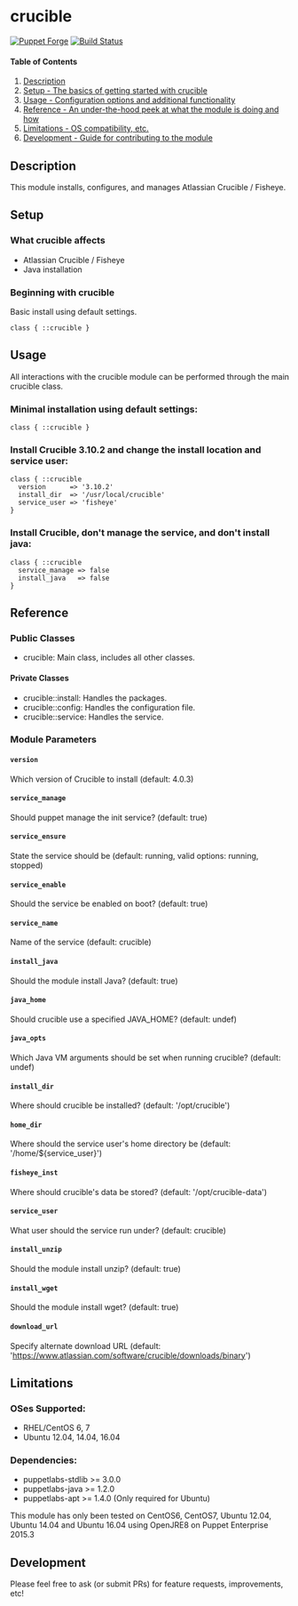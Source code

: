 # crucible
[![Puppet Forge](https://img.shields.io/puppetforge/v/johnlawerance/crucible.svg)](https://forge.puppetlabs.com/johnlawerance/crucible)
[![Build Status](https://travis-ci.org/johnlawerance/crucible.svg?branch=master)](https://github.com/johnlawerance/crucible)

#### Table of Contents

1. [Description](#description)
1. [Setup - The basics of getting started with crucible](#setup)
1. [Usage - Configuration options and additional functionality](#usage)
1. [Reference - An under-the-hood peek at what the module is doing and how](#reference)
1. [Limitations - OS compatibility, etc.](#limitations)
1. [Development - Guide for contributing to the module](#development)

## Description

This module installs, configures, and manages Atlassian Crucible / Fisheye.

## Setup

### What crucible affects

* Atlassian Crucible / Fisheye
* Java installation

### Beginning with crucible

Basic install using default settings.

```puppet
class { ::crucible }
```

## Usage

All interactions with the crucible module can be performed through the main crucible class.

### Minimal installation using default settings:
```puppet
class { ::crucible }
```

### Install Crucible 3.10.2 and change the install location and service user:
```puppet
class { ::crucible
  version      => '3.10.2'
  install_dir  => '/usr/local/crucible'
  service_user => 'fisheye'
}
```

### Install Crucible, don't manage the service, and don't install java:
```puppet
class { ::crucible
  service_manage => false
  install_java   => false
}
```

## Reference

### Public Classes

* crucible: Main class, includes all other classes.

#### Private Classes

* crucible::install: Handles the packages.
* crucible::config: Handles the configuration file.
* crucible::service: Handles the service.

### Module Parameters

#### `version`
Which version of Crucible to install (default: 4.0.3)
#### `service_manage`
Should puppet manage the init service? (default: true)
#### `service_ensure`
State the service should be (default: running, valid options: running, stopped)
#### `service_enable`
Should the service be enabled on boot? (default: true)
#### `service_name`
Name of the service (default: crucible)
#### `install_java`
Should the module install Java? (default: true)
#### `java_home`
Should crucible use a specified JAVA_HOME? (default: undef)
#### `java_opts`
Which Java VM arguments should be set when running crucible? (default: undef)
#### `install_dir`
Where should crucible be installed? (default: '/opt/crucible')
#### `home_dir`
Where should the service user's home directory be (default: '/home/${service_user}')
#### `fisheye_inst`
Where should crucible's data be stored? (default: '/opt/crucible-data')
#### `service_user`
What user should the service run under? (default: crucible)
#### `install_unzip`
Should the module install unzip? (default: true)
#### `install_wget`
Should the module install wget? (default: true)
#### `download_url`
Specify alternate download URL (default: 'https://www.atlassian.com/software/crucible/downloads/binary')


## Limitations

### OSes Supported:
* RHEL/CentOS 6, 7
* Ubuntu 12.04, 14.04, 16.04

### Dependencies:
* puppetlabs-stdlib >= 3.0.0
* puppetlabs-java >= 1.2.0
* puppetlabs-apt >= 1.4.0 (Only required for Ubuntu)


This module has only been tested on CentOS6, CentOS7, Ubuntu 12.04, Ubuntu 14.04 and Ubuntu 16.04 using OpenJRE8 on Puppet Enterprise 2015.3

## Development

Please feel free to ask (or submit PRs) for feature requests, improvements, etc!
